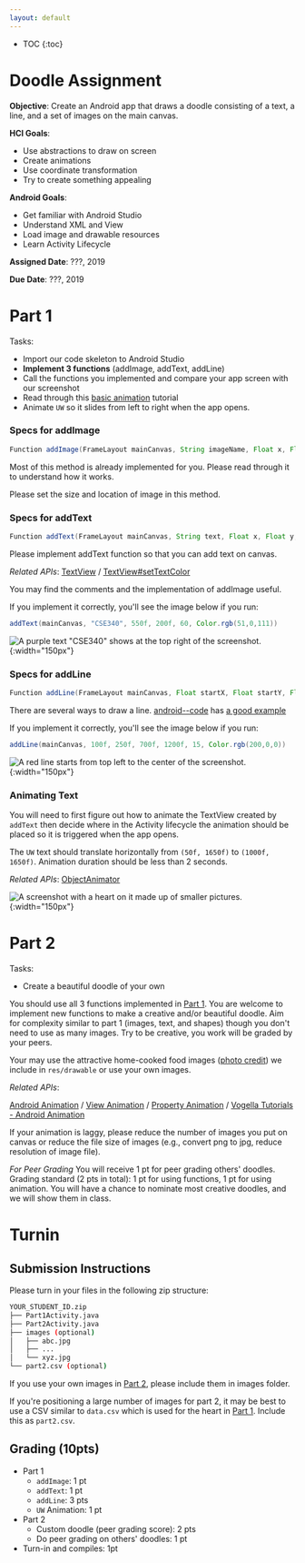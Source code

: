 ```yaml
---
layout: default
---
```


* TOC
{:toc}

# Doodle Assignment

**Objective**: Create an Android app that draws a doodle consisting of a text, a line, and a set of images on the main canvas.

**HCI Goals**:
- Use abstractions to draw on screen
- Create animations
- Use coordinate transformation
- Try to create something appealing

**Android Goals**:
- Get familiar with Android Studio
- Understand XML and View
- Load image and drawable resources
- Learn Activity Lifecycle

**Assigned Date**: ???, 2019

**Due Date**: ???, 2019

# Part 1

Tasks:
- Import our code skeleton to Android Studio
- **Implement 3 functions** (addImage, addText, addLine)
- Call the functions you implemented and compare your app screen with our screenshot
- Read through this [basic animation](https://developer.android.com/training/animation/reposition-view) tutorial
- Animate `UW` so it slides from left to right when the app opens.

### Specs for addImage
```java
Function addImage(FrameLayout mainCanvas, String imageName, Float x, Float y, int size)
```

Most of this method is already implemented for you. Please read through it to understand how it works.

Please set the size and location of image in this method.

### Specs for addText
```java
Function addText(FrameLayout mainCanvas, String text, Float x, Float y, int fontSize, int color)
```
Please implement addText function so that you can add text on canvas.

*Related APIs*:
[TextView](https://developer.android.com/reference/android/widget/TextView.html) /
[TextView#setTextColor](https://developer.android.com/reference/android/widget/TextView#setTextColor(int))

You may find the comments and the implementation of addImage useful.

If you implement it correctly, you'll see the image below if you run:
```java
addText(mainCanvas, "CSE340", 550f, 200f, 60, Color.rgb(51,0,111))
```

![A purple text "CSE340" shows at the top right of the screenshot.](doodle-img/add_text_sample.png){:width="150px"}


### Specs for addLine
```java
Function addLine(FrameLayout mainCanvas, Float startX, Float startY, Float endX, Float endY, int width, int color)
```

There are several ways to draw a line. [android--code](https://android--code.blogspot.com) has [a good example](https://android--code.blogspot.com/2015/11/android-how-to-draw-line-on-canvas.html)

If you implement it correctly, you'll see the image below if you run:
```java
addLine(mainCanvas, 100f, 250f, 700f, 1200f, 15, Color.rgb(200,0,0))
```

![A red line starts from top left to the center of the screenshot.](doodle-img/add_line_sample.png){:width="150px"}


### Animating Text

You will need to first figure out how to animate the TextView created by `addText` then decide where in the Activity lifecycle the animation should be placed so it is triggered when the app opens.

The `UW` text should translate horizontally from `(50f, 1650f)` to `(1000f, 1650f)`. Animation duration should be less than 2 seconds.

*Related APIs*:
[ObjectAnimator](https://developer.android.com/reference/android/animation/ObjectAnimator)

![A screenshot with a heart on it made up of smaller pictures.](doodle-img/screenshot.png){:width="150px"}

# Part 2

Tasks:
- Create a beautiful doodle of your own

You should use all 3 functions implemented in [Part 1](#part-1). You are welcome to implement new functions to make a creative and/or beautiful doodle. Aim for complexity similar to part 1 (images, text, and shapes) though you don't need to use as many images. Try to be creative, you work will be graded by your peers.

Your may use the attractive home-cooked food images ([photo credit](https://www.XiaoyiZhang.me)) we include in `res/drawable` or use your own images.

*Related APIs*:

[Android Animation](https://developer.android.com/training/animation/reposition-view) / [View Animation](https://developer.android.com/guide/topics/graphics/view-animation.html) / [Property Animation](https://developer.android.com/guide/topics/graphics/prop-animation.html) / [Vogella Tutorials - Android Animation](http://www.vogella.com/tutorials/AndroidAnimation/article.html)

If your animation is laggy, please reduce the number of images you put on canvas or reduce the file size of images (e.g., convert png to jpg, reduce resolution of image file).

*For Peer Grading*
You will receive 1 pt for peer grading others' doodles.
Grading standard (2 pts in total): 1 pt for using functions, 1 pt for using animation.
You will have a chance to nominate most creative doodles, and we will show them in class.


# Turnin
## Submission Instructions

Please turn in your files in the following zip structure:

```bash
YOUR_STUDENT_ID.zip
├── Part1Activity.java
├── Part2Activity.java
├── images (optional)
│   ├── abc.jpg
│   ├── ...
│   └── xyz.jpg
└── part2.csv (optional)
```

If you use your own images in [Part 2](#part-2), please include them in images folder.

If you're positioning a large number of images for part 2, it may be best to use a CSV similar to `data.csv` which is used for the heart in [Part 1](#part-1). Include this as `part2.csv`.

## Grading (10pts)

- Part 1
  - `addImage`: 1 pt
  - `addText`: 1 pt
  - `addLine`: 3 pts
  - `UW` Animation: 1 pt
- Part 2
  - Custom doodle (peer grading score): 2 pts
  - Do peer grading on others' doodles: 1 pt
- Turn-in and compiles: 1pt
